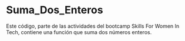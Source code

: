 # Suma_Dos_Enteros
Este código, parte de las actividades del bootcamp Skills For Women In Tech, contiene una función que suma dos números enteros.
